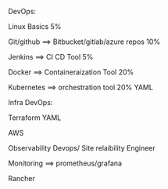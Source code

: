 


DevOps:

Linux Basics 5%

Git/github ==> Bitbucket/gitlab/azure repos 10%

Jenkins ==> CI CD Tool 5%

Docker ==> Containeraization Tool 20%

Kubernetes ==> orchestration tool 20% YAML


Infra DevOps:

Terraform YAML

AWS


Observability Devops/ Site relaibility Engineer

Monitoring ==> prometheus/grafana

Rancher 

